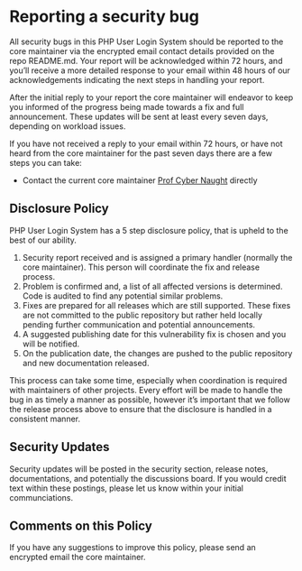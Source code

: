 # Reporting a security bug

All security bugs in this PHP User Login System should be reported to the core maintainer via the encrypted email contact details provided on the repo README.md. Your report will be acknowledged within 72 hours, and you’ll receive a more detailed response to your email within 48 hours of our acknowledgements indicating the next steps in handling your report.

After the initial reply to your report the core maintainer will endeavor to keep you informed of the progress being made towards a fix and full announcement. These updates will be sent at least every seven days, depending on workload issues.

If you have not received a reply to your email within 72 hours, or have not heard from the core maintainer for the past seven days there are a few steps you can take:

* Contact the current core maintainer [Prof Cyber Naught](https://github.com/ProfCyberNaught/php_user_login_system#contact) directly

## Disclosure Policy

PHP User Login System has a 5 step disclosure policy, that is upheld to the best of our ability.

1. Security report received and is assigned a primary handler (normally the core maintainer). This person will coordinate the fix and release process.
2. Problem is confirmed and, a list of all affected versions is determined. Code is audited to find any potential similar problems.
3. Fixes are prepared for all releases which are still supported. These fixes are not committed to the public repository but rather held locally pending further communication and potential announcements.
4. A suggested publishing date for this vulnerability fix is chosen and you will be notified.
5. On the publication date, the changes are pushed to the public repository and new documentation released.

This process can take some time, especially when coordination is required with maintainers of other projects. Every effort will be made to handle the bug in as timely a manner as possible, however it’s important that we follow the release process above to ensure that the disclosure is handled in a consistent manner.

## Security Updates

Security updates will be posted in the security section, release notes, documentations, and potentially the discussions board. If you would credit text within these postings, please let us know within your initial communciations.

## Comments on this Policy

If you have any suggestions to improve this policy, please send an encrypted email the core maintainer.